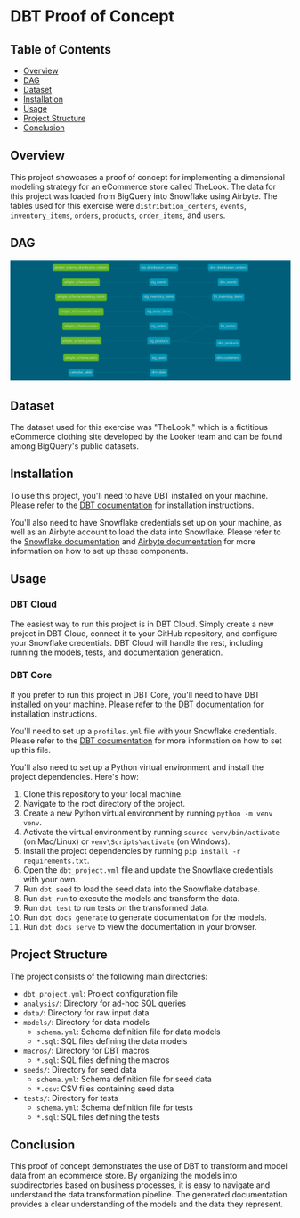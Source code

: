 # DBT Proof of Concept

## Table of Contents

- [Overview](#Overview)
- [DAG](#DAG)
- [Dataset](#Dataset)
- [Installation](#Installation)
- [Usage](#Usage)
- [Project Structure](#Project_Structure)
- [Conclusion](#Conclusion)


## Overview <a name = "Overview"></a>

This project showcases a proof of concept for implementing a dimensional modeling strategy for an eCommerce store called TheLook. The data for this project was loaded from BigQuery into Snowflake using Airbyte. The tables used for this exercise were `distribution_centers`, `events`, `inventory_items`, `orders`, `products`, `order_items`, and `users`. 

## DAG <a name = "DAG"></a>
![alt text](img/dbt-dag.png "Final DAG")

## Dataset <a name = "Dataset"></a>

The dataset used for this exercise was "TheLook," which is a fictitious eCommerce clothing site developed by the Looker team and can be found among BigQuery's public datasets.


## Installation <a name = "Installation"></a>

To use this project, you'll need to have DBT installed on your machine. Please refer to the [DBT documentation](https://docs.getdbt.com/dbt-cli/installation/) for installation instructions.

You'll also need to have Snowflake credentials set up on your machine, as well as an Airbyte account to load the data into Snowflake. Please refer to the [Snowflake documentation](https://docs.snowflake.com/en/user-guide/python-connector-install.html) and [Airbyte documentation](https://docs.airbyte.io/integrations/sources/bigquery) for more information on how to set up these components.

## Usage <a name = "Usage"></a>

### DBT Cloud

The easiest way to run this project is in DBT Cloud. Simply create a new project in DBT Cloud, connect it to your GitHub repository, and configure your Snowflake credentials. DBT Cloud will handle the rest, including running the models, tests, and documentation generation.

### DBT Core

If you prefer to run this project in DBT Core, you'll need to have DBT installed on your machine. Please refer to the [DBT documentation](https://docs.getdbt.com/dbt-cli/installation/) for installation instructions.

 You'll need to set up a `profiles.yml` file with your Snowflake credentials. Please refer to the [DBT documentation](https://docs.getdbt.com/reference/warehouse-profiles/snowflake-profile/) for more information on how to set up this file.

You'll also need to set up a Python virtual environment and install the project dependencies. Here's how:

1. Clone this repository to your local machine.
2. Navigate to the root directory of the project.
3. Create a new Python virtual environment by running `python -m venv venv`.
4. Activate the virtual environment by running `source venv/bin/activate` (on Mac/Linux) or `venv\Scripts\activate` (on Windows).
5. Install the project dependencies by running `pip install -r requirements.txt`.
6. Open the `dbt_project.yml` file and update the Snowflake credentials with your own.
7. Run `dbt seed` to load the seed data into the Snowflake database.
8. Run `dbt run` to execute the models and transform the data.
9. Run `dbt test` to run tests on the transformed data.
10. Run `dbt docs generate` to generate documentation for the models.
11. Run `dbt docs serve` to view the documentation in your browser.

## Project Structure <a name = "Project_Structure"></a>

The project consists of the following main directories:

- `dbt_project.yml`: Project configuration file
- `analysis/`: Directory for ad-hoc SQL queries
- `data/`: Directory for raw input data
- `models/`: Directory for data models
  - `schema.yml`: Schema definition file for data models
  - `*.sql`: SQL files defining the data models
- `macros/`: Directory for DBT macros
  - `*.sql`: SQL files defining the macros
- `seeds/`: Directory for seed data
  - `schema.yml`: Schema definition file for seed data
  - `*.csv`: CSV files containing seed data
- `tests/`: Directory for tests
  - `schema.yml`: Schema definition file for tests
  - `*.sql`: SQL files defining the tests

## Conclusion <a name = "Conclusion"></a>

This proof of concept demonstrates the use of DBT to transform and model data from an ecommerce store. By organizing the models into subdirectories based on business processes, it is easy to navigate and understand the data transformation pipeline. The generated documentation provides a clear understanding of the models and the data they represent.